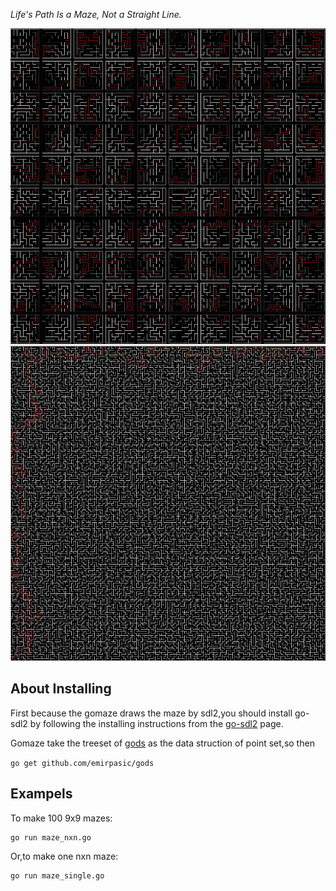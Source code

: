 *Life's Path Is a Maze, Not a Straight Line.*

![a 10x10 maze](https://raw.githubusercontent.com/blackspace/gomaze/master/samples/maze_10x10.png)
![a 150x150 maze](https://raw.githubusercontent.com/blackspace/gomaze/master/samples/maze_150x150.png)

About Installing
---------------------------------------
First because the gomaze draws the maze by sdl2,you should install 
go-sdl2 by following the installing instructions from the [go-sdl2](https://github.com/veandco/go-sdl2) page.

Gomaze take the treeset of [gods](https://github.com/emirpasic/gods) as the data struction of point set,so then 

`
go get github.com/emirpasic/gods
`

Exampels
------------------------------------

To make 100 9x9 mazes:

```
go run maze_nxn.go
```

Or,to make one nxn maze:


```
go run maze_single.go
```
